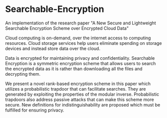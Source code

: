 # Searchable-Encryption
An implementation of the research paper "A New Secure and Lightweight Searchable Encryption Scheme over Encrypted Cloud Data"

Cloud computing is on-demand, over the internet access to computing resources. Cloud storage services help users eliminate spending on storage devices and instead store data over the cloud. 

Data is encrypted for maintaining privacy and confidentiality. Searchable Encryption is a symmetric encryption scheme that allows users to search the encrypted data as it is rather than downloading all the files and decrypting them. 

 We present a novel rank-based encryption scheme in this paper which utilizes a probabilistic trapdoor that can facilitate searches. They are generated by exploiting the properties of the modular inverse. Probabilistic trapdoors also address passive attacks that can make this scheme more secure. New definitions for indistinguishability are proposed which must be fulfilled for ensuring privacy.
